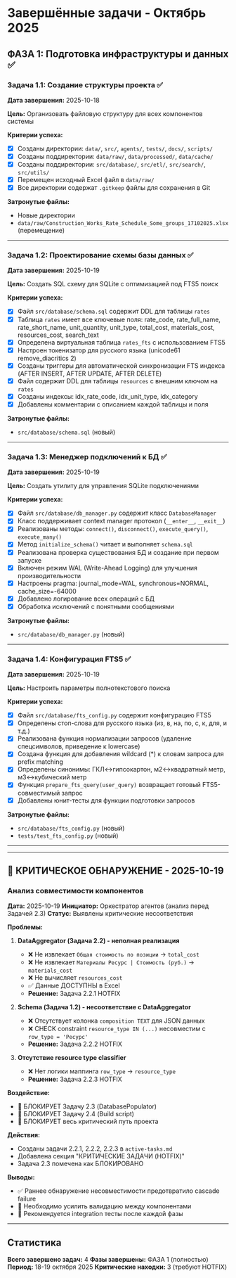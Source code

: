 # Завершённые задачи - Октябрь 2025

## ФАЗА 1: Подготовка инфраструктуры и данных ✅

### Задача 1.1: Создание структуры проекта ✅

**Дата завершения:** 2025-10-18

**Цель:** Организовать файловую структуру для всех компонентов системы

**Критерии успеха:**
- [x] Созданы директории: `data/`, `src/`, `agents/`, `tests/`, `docs/`, `scripts/`
- [x] Созданы поддиректории: `data/raw/`, `data/processed/`, `data/cache/`
- [x] Созданы поддиректории: `src/database/`, `src/etl/`, `src/search/`, `src/utils/`
- [x] Перемещен исходный Excel файл в `data/raw/`
- [x] Все директории содержат `.gitkeep` файлы для сохранения в Git

**Затронутые файлы:**
- Новые директории
- `data/raw/Сonstruction_Works_Rate_Schedule_Some_groups_17102025.xlsx` (перемещение)

---

### Задача 1.2: Проектирование схемы базы данных ✅

**Дата завершения:** 2025-10-19

**Цель:** Создать SQL схему для SQLite с оптимизацией под FTS5 поиск

**Критерии успеха:**
- [x] Файл `src/database/schema.sql` содержит DDL для таблицы `rates`
- [x] Таблица `rates` имеет все ключевые поля: rate_code, rate_full_name, rate_short_name, unit_quantity, unit_type, total_cost, materials_cost, resources_cost, search_text
- [x] Определена виртуальная таблица `rates_fts` с использованием FTS5
- [x] Настроен токенизатор для русского языка (unicode61 remove_diacritics 2)
- [x] Созданы триггеры для автоматической синхронизации FTS индекса (AFTER INSERT, AFTER UPDATE, AFTER DELETE)
- [x] Файл содержит DDL для таблицы `resources` с внешним ключом на `rates`
- [x] Созданы индексы: idx_rate_code, idx_unit_type, idx_category
- [x] Добавлены комментарии с описанием каждой таблицы и поля

**Затронутые файлы:**
- `src/database/schema.sql` (новый)

---

### Задача 1.3: Менеджер подключений к БД ✅

**Дата завершения:** 2025-10-19

**Цель:** Создать утилиту для управления SQLite подключениями

**Критерии успеха:**
- [x] Файл `src/database/db_manager.py` содержит класс `DatabaseManager`
- [x] Класс поддерживает context manager протокол (`__enter__`, `__exit__`)
- [x] Реализованы методы: `connect()`, `disconnect()`, `execute_query()`, `execute_many()`
- [x] Метод `initialize_schema()` читает и выполняет `schema.sql`
- [x] Реализована проверка существования БД и создание при первом запуске
- [x] Включен режим WAL (Write-Ahead Logging) для улучшения производительности
- [x] Настроены pragma: journal_mode=WAL, synchronous=NORMAL, cache_size=-64000
- [x] Добавлено логирование всех операций с БД
- [x] Обработка исключений с понятными сообщениями

**Затронутые файлы:**
- `src/database/db_manager.py` (новый)

---

### Задача 1.4: Конфигурация FTS5 ✅

**Дата завершения:** 2025-10-19

**Цель:** Настроить параметры полнотекстового поиска

**Критерии успеха:**
- [x] Файл `src/database/fts_config.py` содержит конфигурацию FTS5
- [x] Определены стоп-слова для русского языка (из, в, на, по, с, к, для, и т.д.)
- [x] Реализована функция нормализации запросов (удаление спецсимволов, приведение к lowercase)
- [x] Создана функция для добавления wildcard (*) к словам запроса для prefix matching
- [x] Определены синонимы: ГКЛ↔гипсокартон, м2↔квадратный метр, м3↔кубический метр
- [x] Функция `prepare_fts_query(user_query)` возвращает готовый FTS5-совместимый запрос
- [x] Добавлены юнит-тесты для функции подготовки запросов

**Затронутые файлы:**
- `src/database/fts_config.py` (новый)
- `tests/test_fts_config.py` (новый)

---

---

## 🚨 КРИТИЧЕСКОЕ ОБНАРУЖЕНИЕ - 2025-10-19

### Анализ совместимости компонентов

**Дата:** 2025-10-19
**Инициатор:** Оркестратор агентов (анализ перед Задачей 2.3)
**Статус:** Выявлены критические несоответствия

**Проблемы:**

1. **DataAggregator (Задача 2.2) - неполная реализация**
   - ❌ Не извлекает `Общая стоимость по позиции` → `total_cost`
   - ❌ Не извлекает `Материалы Ресурс | Стоимость (руб.)` → `materials_cost`
   - ❌ Не вычисляет `resources_cost`
   - ✅ Данные ДОСТУПНЫ в Excel
   - **Решение:** Задача 2.2.1 HOTFIX

2. **Schema (Задача 1.2) - несоответствие с DataAggregator**
   - ❌ Отсутствует колонка `composition TEXT` для JSON данных
   - ❌ CHECK constraint `resource_type IN (...)` несовместим с `row_type = 'Ресурс'`
   - **Решение:** Задача 2.2.2 HOTFIX

3. **Отсутствие resource type classifier**
   - ❌ Нет логики маппинга `row_type` → `resource_type`
   - **Решение:** Задача 2.2.3 HOTFIX

**Воздействие:**
- 🚫 БЛОКИРУЕТ Задачу 2.3 (DatabasePopulator)
- 🚫 БЛОКИРУЕТ Задачу 2.4 (Build script)
- 🚫 БЛОКИРУЕТ весь критический путь проекта

**Действия:**
- Созданы задачи 2.2.1, 2.2.2, 2.2.3 в `active-tasks.md`
- Добавлена секция "КРИТИЧЕСКИЕ ЗАДАЧИ (HOTFIX)"
- Задача 2.3 помечена как БЛОКИРОВАНО

**Выводы:**
- ✅ Раннее обнаружение несовместимости предотвратило cascade failure
- 📝 Необходимо усилить валидацию между компонентами
- 📝 Рекомендуется integration тесты после каждой фазы

---

## Статистика

**Всего завершено задач:** 4
**Фазы завершены:** ФАЗА 1 (полностью)
**Период:** 18-19 октября 2025
**Критические находки:** 3 (требуют HOTFIX)
